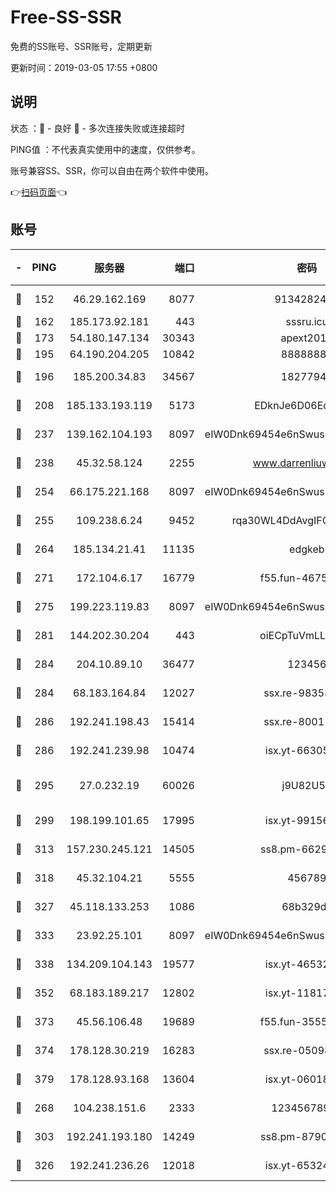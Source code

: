 # Free-SS-SSR

免费的SS账号、SSR账号，定期更新

更新时间：2019-03-05 17:55 +0800

## 说明

状态     ：🙂 - 良好 🙁 - 多次连接失败或连接超时

PING值   ：不代表真实使用中的速度，仅供参考。

账号兼容SS、SSR，你可以自由在两个软件中使用。

👉[扫码页面](https://liesauer.github.io/free-ss-ssr.github.io/)👈

## 账号

|-|PING|服务器|端口|密码|加密方式|区域|
|:----:|:----:|:-----:|-----:|:----:|:----:|:----:|
|🙂|152|46.29.162.169|8077|9134282479|aes-256-cfb|RU|
|🙂|162|185.173.92.181|443|sssru.icu|rc4-md5|RU|
|🙂|173|54.180.147.134|30343|apext2019|chacha20|KR|
|🙂|195|64.190.204.205|10842|88888888|rc4-md5|US|
|🙂|196|185.200.34.83|34567|18277940|aes-256-cfb|US|
|🙂|208|185.133.193.119|5173|EDknJe6D06EoWDaw|aes-256-cfb|US|
|🙂|237|139.162.104.193|8097|eIW0Dnk69454e6nSwuspv9DmS201tQ0D|aes-256-cfb|JP|
|🙂|238|45.32.58.124|2255|www.darrenliuwei.com|aes-256-cfb|JP|
|🙂|254|66.175.221.168|8097|eIW0Dnk69454e6nSwuspv9DmS201tQ0D|aes-256-cfb|US|
|🙂|255|109.238.6.24|9452|rqa30WL4DdAvgIFG6Fs3znzTa|aes-256-cfb|FR|
|🙂|264|185.134.21.41|11135|edgkeb|aes-256-cfb|GB|
|🙂|271|172.104.6.17|16779|f55.fun-46758883|aes-256-cfb|US|
|🙂|275|199.223.119.83|8097|eIW0Dnk69454e6nSwuspv9DmS201tQ0D|aes-256-cfb|US|
|🙂|281|144.202.30.204|443|oiECpTuVmLLxk4Ts|aes-256-cfb|US|
|🙂|284|204.10.89.10|36477|123456|aes-256-cfb|US|
|🙂|284|68.183.164.84|12027|ssx.re-98353695|aes-256-cfb|US|
|🙂|286|192.241.198.43|15414|ssx.re-80011853|aes-256-cfb|US|
|🙂|286|192.241.239.98|10474|isx.yt-66305789|aes-256-cfb|US|
|🙂|295|27.0.232.19|60026|j9U82U53|xchacha20-ietf-poly1305|HK|
|🙂|299|198.199.101.65|17995|isx.yt-99156617|aes-256-cfb|US|
|🙂|313|157.230.245.121|14505|ss8.pm-66291298|aes-256-cfb|SG|
|🙂|318|45.32.104.21|5555|456789|aes-256-cfb|SG|
|🙂|327|45.118.133.253|1086|68b329da|aes-256-cfb|SG|
|🙂|333|23.92.25.101|8097|eIW0Dnk69454e6nSwuspv9DmS201tQ0D|aes-256-cfb|US|
|🙂|338|134.209.104.143|19577|isx.yt-46532093|aes-256-cfb|SG|
|🙂|352|68.183.189.217|12802|isx.yt-11817272|aes-256-cfb|SG|
|🙂|373|45.56.106.48|19689|f55.fun-35553896|aes-256-cfb|US|
|🙂|374|178.128.30.219|16283|ssx.re-05098737|aes-256-cfb|SG|
|🙂|379|178.128.93.168|13604|isx.yt-06018557|aes-256-cfb|SG|
|🙂|268|104.238.151.6|2333|12345678900|aes-256-cfb|JP|
|🙂|303|192.241.193.180|14249|ss8.pm-87905446|aes-256-cfb|US|
|🙁|326|192.241.236.26|12018|isx.yt-65324687|aes-256-cfb|US|
